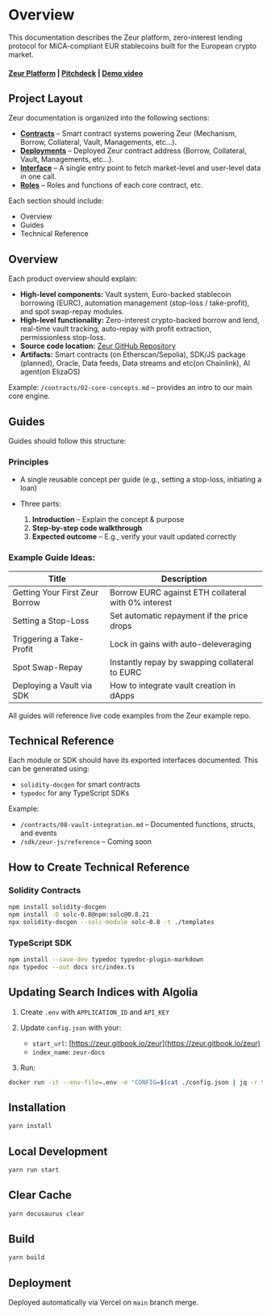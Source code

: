 # Overview

This documentation describes the Zeur platform, zero-interest lending protocol for MiCA-compliant EUR stablecoins built for the European crypto market.

#### [Zeur Platform](https://www.zeur.org/dashboard) | [Pitchdeck](https://www.figma.com/deck/CmaR3CCAjsUcXbZdqYWKfq) | [Demo video]()

## Project Layout

Zeur documentation is organized into the following sections:

- **[Contracts](https://github.com/zeur-org/zeur-core/blob/master/docs/Contracts)** – Smart contract systems powering Zeur (Mechanism, Borrow, Collateral, Vault, Managements, etc...).
- **[Deployments](https://github.com/zeur-org/zeur-core/tree/master/docs/Deployments)** – Deployed Zeur contract address (Borrow, Collateral, Vault, Managements, etc...).
- **[Interface](https://github.com/zeur-org/zeur-core/tree/master/docs/Interfaces)** – A single entry point to fetch market-level and user-level data in one call.
- **[Roles](https://github.com/zeur-org/zeur-core/tree/master/docs/Roles)** – Roles and functions of each core contract, etc.

Each section should include:

- Overview
- Guides
- Technical Reference

## Overview

Each product overview should explain:

- **High-level components:**
  Vault system, Euro-backed stablecoin borrowing (EURC), automation management (stop-loss / take-profit), and spot swap-repay modules.
- **High-level functionality:**
  Zero-interest crypto-backed borrow and lend, real-time vault tracking, auto-repay with profit extraction, permissionless stop-loss.
- **Source code location:**
  [Zeur GitHub Repository](https://github.com/zeur-org/zeur-core/tree/master/docs/Contracts)
- **Artifacts:**
  Smart contracts (on Etherscan/Sepolia), SDK/JS package (planned), Oracle, Data feeds, Data streams and etc(on Chainlink), AI agent(on ElizaOS)

Example: `/contracts/02-core-concepts.md` – provides an intro to our main core engine.

## Guides

Guides should follow this structure:

### Principles

- A single reusable concept per guide (e.g., setting a stop-loss, initiating a loan)
- Three parts:

  1. **Introduction** – Explain the concept & purpose
  2. **Step-by-step code walkthrough**
  3. **Expected outcome** – E.g., verify your vault updated correctly

### Example Guide Ideas:

| Title                          | Description                                         |
| ------------------------------ | --------------------------------------------------- |
| Getting Your First Zeur Borrow | Borrow EURC against ETH collateral with 0% interest |
| Setting a Stop-Loss            | Set automatic repayment if the price drops          |
| Triggering a Take-Profit       | Lock in gains with auto-deleveraging                |
| Spot Swap-Repay                | Instantly repay by swapping collateral to EURC      |
| Deploying a Vault via SDK      | How to integrate vault creation in dApps            |

All guides will reference live code examples from the Zeur example repo.

## Technical Reference

Each module or SDK should have its exported interfaces documented. This can be generated using:

- `solidity-docgen` for smart contracts
- `typedoc` for any TypeScript SDKs

Example:

- `/contracts/08-vault-integration.md` – Documented functions, structs, and events
- `/sdk/zeur-js/reference` – Coming soon

## How to Create Technical Reference

### Solidity Contracts

```bash
npm install solidity-docgen
npm install -D solc-0.8@npm:solc@0.8.21
npx solidity-docgen --solc-module solc-0.8 -t ./templates
```

### TypeScript SDK

```bash
npm install --save-dev typedoc typedoc-plugin-markdown
npx typedoc --out docs src/index.ts
```

## Updating Search Indices with Algolia

1. Create `.env` with `APPLICATION_ID` and `API_KEY`
2. Update `config.json` with your:

   - `start_url`: [https://zeur.gitbook.io/zeur](https://zeur.gitbook.io/zeur)
   - `index_name`: `zeur-docs`

3. Run:

```bash
docker run -it --env-file=.env -e "CONFIG=$(cat ./config.json | jq -r tostring)" algolia/docsearch-scraper
```

## Installation

```bash
yarn install
```

## Local Development

```bash
yarn run start
```

## Clear Cache

```bash
yarn docusaurus clear
```

## Build

```bash
yarn build
```

## Deployment

Deployed automatically via Vercel on `main` branch merge.
